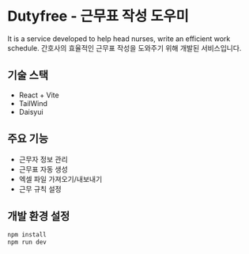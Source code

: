 # Dutyfree - 근무표 작성 도우미

It is a service developed to help head nurses, write an efficient work schedule.
간호사의 효율적인 근무표 작성을 도와주기 위해 개발된 서비스입니다.

## 기술 스택

- React + Vite
- TailWind
- Daisyui
  
## 주요 기능

- 근무자 정보 관리
- 근무표 자동 생성
- 엑셀 파일 가져오기/내보내기
- 근무 규칙 설정

## 개발 환경 설정

```bash
npm install
npm run dev
```
